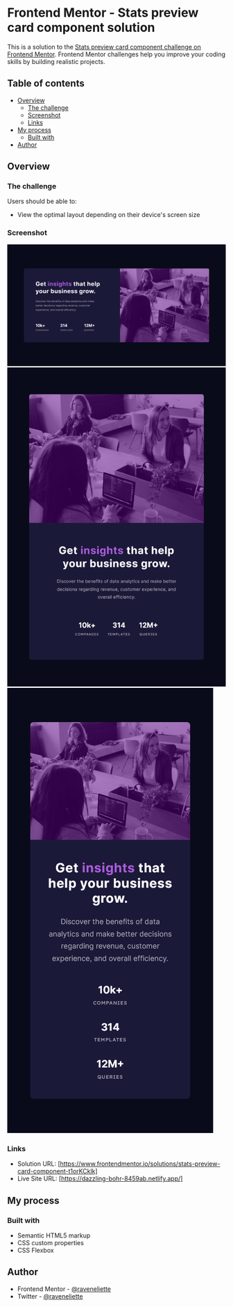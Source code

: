 # Frontend Mentor - Stats preview card component solution

This is a solution to the [Stats preview card component challenge on Frontend Mentor](https://www.frontendmentor.io/challenges/stats-preview-card-component-8JqbgoU62). Frontend Mentor challenges help you improve your coding skills by building realistic projects. 

## Table of contents

- [Overview](#overview)
  - [The challenge](#the-challenge)
  - [Screenshot](#screenshot)
  - [Links](#links)
- [My process](#my-process)
  - [Built with](#built-with)
- [Author](#author)

## Overview

### The challenge

Users should be able to:

- View the optimal layout depending on their device's screen size

### Screenshot

![](./images/desktop-view-screenshot.png)
![](./images/tablets-view-screenshot.png)
![](./images/mobile-view-screenshot.png)

### Links

- Solution URL: [https://www.frontendmentor.io/solutions/stats-preview-card-component-t1orKCklk]
- Live Site URL: [https://dazzling-bohr-8459ab.netlify.app/]

## My process

### Built with

- Semantic HTML5 markup
- CSS custom properties
- CSS Flexbox

## Author

- Frontend Mentor - [@raveneliette](https://www.frontendmentor.io/profile/raveneliette)
- Twitter - [@raveneliette](https://twitter.com/raveneliette)
